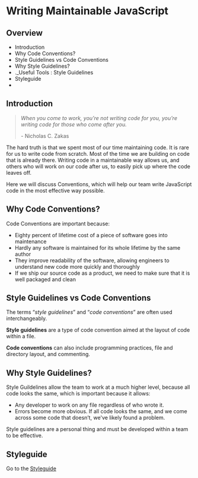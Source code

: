 Writing Maintainable JavaScript
===============================

Overview
--------
- Introduction
- Why Code Conventions?
- Style Guidelines vs Code Conventions
- Why Style Guidelines?
- ._Useful Tools : Style Guidelines
- Styleguide
- 

Introduction
------------

> *When you come to work, you’re not writing code for you, you’re writing code for those who come after you.*
>
>\- Nicholas C. Zakas

The hard truth is that we spent most of our time maintaining code. It is rare for us to write code from scratch. Most of the time we are building on code that is already there. Writing code in a maintainable way allows us, and others who will work on our code after us, to easily pick up where the code leaves off.

Here we will discuss Conventions, which will help our team write JavaScript code in the most effective way possible.

Why Code Conventions?
---------------------

Code Conventions are important because:

- Eighty percent of lifetime cost of a piece of software goes into maintenance
- Hardly any software is maintained for its whole lifetime by the same author
- They improve readability of the software, allowing engineers to understand new code more quickly and thoroughly
- If we ship our source code as a product, we need to make sure that it is well packaged and clean

Style Guidelines vs Code Conventions
------------------------------------

The terms “*style guidelines*” and “*code conventions*” are often used interchangeably. 

**Style guidelines** are a type of code convention aimed at the layout of code within a file. 

**Code conventions** can also include programming practices, file and directory layout, and commenting.

Why Style Guidelines?
--------------------

Style Guildelines allow the team to work at a much higher level, because all code looks the same, which is important because it allows:

- Any developer to work on any file regardless of who wrote it.
- Errors become more obvious. If all code looks the same, and we come across some code that doesn’t, we've likely found a problem.

Style guidelines are a personal thing and must be developed within a team to be effective.

Styleguide
----------

Go to the [Styleguide](styleguide.md)

